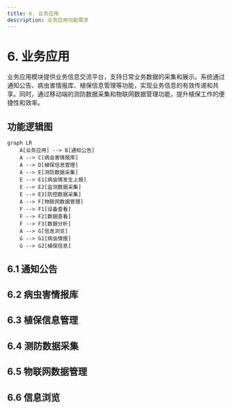 ```yaml
---
title: 6. 业务应用
description: 业务应用功能需求
---
```


# 6. 业务应用

业务应用模块提供业务信息交流平台，支持日常业务数据的采集和展示。系统通过通知公告、病虫害情报库、植保信息管理等功能，实现业务信息的有效传递和共享。同时，通过移动端的测防数据采集和物联网数据管理功能，提升植保工作的便捷性和效率。

## 功能逻辑图

```mermaid
graph LR
    A[业务应用] --> B[通知公告]
    A --> C[病虫害情报库]
    A --> D[植保信息管理]
    A --> E[测防数据采集]
    E --> E1[病虫情发生上报]
    E --> E2[监测数据采集]
    E --> E3[防控数据采集]
    A --> F[物联网数据管理]
    F --> F1[设备查看]
    F --> F2[数据查看]
    F --> F3[数据分析]
    A --> G[信息浏览]
    G --> G1[病虫情报]
    G --> G2[植保信息]
```

## 6.1 通知公告

<!--@include: @/docs/requirements/6-business-application/6-1-notice.md-->

## 6.2 病虫害情报库

<!--@include: @/docs/requirements/6-business-application/6-2-pest-report.md-->

## 6.3 植保信息管理

<!--@include: @/docs/requirements/6-business-application/6-3-plant-protection-info.md-->

## 6.4 测防数据采集

<!--@include: @/docs/requirements/6-business-application/6-4-pest-monitoring.md-->

## 6.5 物联网数据管理

<!--@include: @/docs/requirements/6-business-application/6-5-iot-management.md-->

## 6.6 信息浏览

<!--@include: @/docs/requirements/6-business-application/6-6-info-browse.md--> 